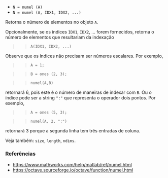 - `N = numel (A)`
- `N = numel (A, IDX1, IDX2, ...)`

Retorna o número de elementos no objeto `A`.

Opcionalmente, se os índices `IDX1`, `IDX2`, ... forem fornecidos, retorna o
número de elementos que resultariam da indexação

> > `A(IDX1, IDX2, ...)`

Observe que os índices não precisam ser números escalares. Por exemplo,

> > `A = 1;`

> > `B = ones (2, 3);`

> > `numel(A,B)`

retornará 6, pois este é o número de maneiras de indexar com `B`. Ou o índice
pode ser a string `":"` que representa o operador dois pontos. Por exemplo,

> > `A = ones (5, 3);`

> > `numel(A, 2, ":")`

retornará 3 porque a segunda linha tem três entradas de coluna.

Veja também: `size`, `length`, `ndims`.

### Referências

- https://www.mathworks.com/help/matlab/ref/numel.html
- https://octave.sourceforge.io/octave/function/numel.html
